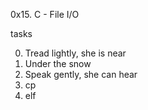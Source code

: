 0x15. C - File I/O

tasks

0. Tread lightly, she is near
1. Under the snow
2. Speak gently, she can hear
3. cp
4. elf
